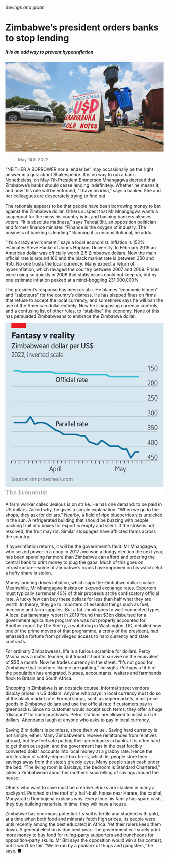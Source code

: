 ###### Savings and groan

# Zimbabwe’s president orders banks to stop lending 

##### It is an odd way to prevent hyperinflation 

![image](images/20220514_MAP003_0.jpg) 

> May 14th 2022 

“NEITHER A BORROWER nor a lender be” may occasionally be the right answer in a quiz about Shakespeare. It is no way to run a bank. Nonetheless, on May 7th President Emmerson Mnangagwa decreed that Zimbabwe’s banks should cease lending indefinitely. Whether he means it, and how this rule will be enforced, “I have no idea,” says a banker. She and her colleagues are desperately trying to find out.

The rationale appears to be that people have been borrowing money to bet against the Zimbabwe dollar. Others suspect that Mr Mnangagwa wants a scapegoat for the mess his country is in, and bashing bankers pleases voters. “It is absolute madness,” says Tendai Biti, an opposition politician and former finance minister. “Finance is the oxygen of industry. The business of banking is lending.” Banning it is unconstitutional, he adds.


“It’s a crazy environment,” says a local economist. Inflation is 152%, estimates Steve Hanke of Johns Hopkins University. In February 2019 an American dollar was officially worth 2.5 Zimbabwe dollars. Now the main official rate is around 160 and the black market rate is between 350 and 450. No one trusts the local currency. Many expect a return of hyperinflation, which ravaged the country between 2007 and 2009. Prices were rising so quickly in 2008 that statisticians could not keep up, but by one estimate inflation peaked at a mind-boggling 231,000,000%.

The president’s response has been erratic. He blames “economic hitmen” and “saboteurs” for the country’s distress. He has slapped fines on firms that refuse to accept the local currency, and sometimes says he will ban the use of the American dollar entirely. Now he is imposing currency controls, and a confusing list of other rules, to “stabilise” the economy. None of this has persuaded Zimbabweans to embrace the Zimbabwe dollar.

![image](images/20220514_MAC239.png) 


A farm worker called Jealous is on strike. He has one demand: to be paid in US dollars. Asked why, he gives a simple explanation: “When we go to the shops, they ask for dollars.” Nearby, a field of ripe blueberries sits unpicked in the sun. A refrigerated building that should be buzzing with people packing fruit into boxes for export is empty and silent. If the strike is not resolved, the fruit may rot. Similar stoppages have afflicted farms across the country.

If hyperinflation returns, it will be the government’s fault. Mr Mnangagwa, who seized power in a coup in 2017 and won a dodgy election the next year, has been spending far more than Zimbabwe can afford and ordering the central bank to print money to plug the gaps. Much of this goes on infrastructure—some of Zimbabwe’s roads have improved on his watch. But a hefty share is stolen.

Money-printing drives inflation, which saps the Zimbabwe dollar’s value. Meanwhile, Mr Mnangagwa insists on skewed exchange rates. Exporters must typically surrender 40% of their proceeds at the confiscatory official rate. A lucky few can buy these dollars for less than half what they are worth. In theory, they go to importers of essential things such as fuel, medicine and farm supplies. But a fat chunk goes to well-connected types. A local parliamentary report in 2019 found that $3bn disbursed for a government agriculture programme was not properly accounted for. Another report by The Sentry, a watchdog in Washington, DC, detailed how one of the prime movers of that programme, a crony of the president, had amassed a fortune from privileged access to hard currency and state contracts.

For ordinary Zimbabweans, life is a furious scramble for dollars. Percy Msona was a maths teacher, but found it hard to survive on the equivalent of $30 a month. Now he trades currency in the street. “It’s not good for Zimbabwe that teachers like me are quitting,” he sighs. Perhaps a fifth of the population has emigrated. Nurses, accountants, waiters and farmhands flock to Britain and South Africa.

Shopping in Zimbabwe is an obstacle course. Informal street vendors display prices in US dollars. Anyone who pays in local currency must do so at the black market rate. Formal shops, such as supermarkets, must price goods in Zimbabwe dollars and use the official rate if customers pay in greenbacks. Since no customer would accept such terms, they offer a huge “discount” for such purchases. Petrol stations are allowed to insist on US dollars. Attendants laugh at anyone who asks to pay in local currency.

Saving Zim dollars is pointless, since their value . Saving hard currency is not simple, either. Many Zimbabweans receive remittances from relatives abroad, but few feel safe putting their greenbacks in banks. It is often hard to get them out again, and the government has in the past forcibly converted dollar accounts into local money at a grabby rate. Hence the proliferation of safety-deposit-box firms, which let people store their savings away from the state’s greedy eyes. Many people stash cash under the bed. “The living room is Barclays, the bedroom is Standard Chartered,” jokes a Zimbabwean about her mother’s squirrelling of savings around the house.

Others who want to save must be creative. Bricks are stacked in many a backyard. Perched on the roof of a half-built house near Harare, the capital, Munyaradzi Dombojena explains why. Every time his family has spare cash, they buy building materials. In time, they will have a house.

Zimbabwe has enormous potential. Its soil is fertile and studded with gold, at a time when both food and minerals fetch high prices. Its people were until recently among the best educated in Africa. Yet their rulers keep them down. A general election is due next year. The government will surely print more money to buy food for ruling-party supporters and truncheons for opposition-party skulls. Mr Biti says the opposition would win a fair contest, but it won’t be fair. “We’re run by a phalanx of thugs and gangsters,” he says. ■

